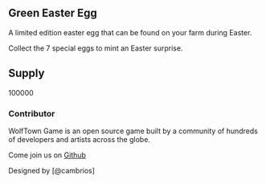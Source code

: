 ## Green Easter Egg

A limited edition easter egg that can be found on your farm during Easter.

Collect the 7 special eggs to mint an Easter surprise.

## Supply

100000

### Contributor

WolfTown Game is an open source game built by a community of hundreds of developers and artists across the globe.

Come join us on [Github](https://github.com/sunflower-land/sunflower-land)

Designed by [@cambrios]
